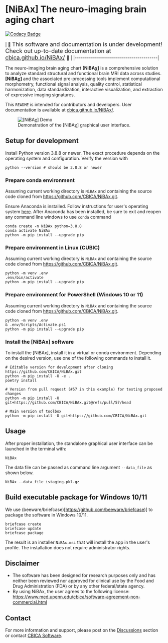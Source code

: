 # [NiBAx] The neuro-imaging brain aging chart

[![Codacy Badge](https://app.codacy.com/project/badge/Grade/7aadb18130574bd5b85b978cd709fe2c)](https://www.codacy.com/gh/CBICA/NiBAx/dashboard?utm_source=github.com&amp;utm_medium=referral&amp;utm_content=CBICA/NiBAx&amp;utm_campaign=Badge_Grade)

| :construction:
  <font size="+1">This software and documentation is under development!
                  Check out up-to-date documentation at
                  [cbica.github.io/NiBAx/](https://cbica.github.io/NiBAx/) </font> :construction: |
|-----------------------------------------|

The neuro-imaging brain aging chart **[NiBAχ]** is a comprehensive solution to
analyze standard structural and functional brain MRI data across studies.
**[NiBAχ]** and the associated pre-processing tools implement computational
morphometry, functional signal analysis, quality control, statistical
harmonization, data standardization, interactive visualization, and extraction
of expressive imaging signatures.

This `README` is intended for contributors and developers.
User documentation is available at
[cbica.github.io/NiBAx/](https://cbica.github.io/NiBAx/).


<figure>
  <img src="NiBAx/resources/workflow.gif" alt="[NiBAχ] Demo"/>
  <figcaption>Demonstration of the [NiBAχ] graphical user interface.</figcaption>
</figure>


## Setup for development
Install Python version 3.8.8 or newer.
The exact procedure depends on the operating system and configuration.
Verify the version with

```shell
python --version # should be 3.8.8 or newer
```


### Prepare conda environment
Assuming current working directory is `NiBAx` and containing the source code
cloned from https://github.com/CBICA/NiBAx.git.

Ensure Anaconda is installed. Follow instructions for user's operating system [here](https://docs.anaconda.com/anaconda/install/index.html). After Anaconda has been installed, be sure to exit and reopen any 
command line windows to use `conda` command


```shell
conda create -n NiBAx python=3.8.8  
conda activate NiBAx
python -m pip install --upgrade pip
```


### Prepare environment in Linux (CUBIC)
Assuming current working directory is `NiBAx` and containing the source code
cloned from https://github.com/CBICA/NiBAx.git.

```shell
python -m venv .env
.env/bin/activate
python -m pip install --upgrade pip
```

### Prepare environment for PowerShell (Windows 10 or 11)
Assuming current working directory is `NiBAx` and containing the source code
cloned from https://github.com/CBICA/NiBAx.git.

```shell
python -m venv .env
& .env/Scripts/Activate.ps1
python -m pip install --upgrade pip
```


### Install the [NiBAx] software
To install the [NiBAx], install it in a virtual or conda environment.
Depending on the desired version, use one of the following
commands to install it.

```shell
# Editable version for development after cloning https://github.com/CBICA/NiBAx.git 
python -m pip install -U -e .
poetry install

# Version from pull request (#57 in this example) for testing proposed changes
python -m pip install -U git+https://github.com/CBICA/NiBAx.git@refs/pull/57/head

# Main version of toolbox
python -m pip install -U git+https://github.com/CBICA/NiBAx.git
```


## Usage
After proper installation, the standalone graphical user interface can be launched
in the terminal with:

```shell
NiBAx
```

The data file can be passed as command line argument `--data_file` as shown below.

```shell
NiBAx --data_file istaging.pkl.gz
```

## Build executable package for Windows 10/11
We use (beeware/briefcase)[https://github.com/beeware/briefcase)] to package
the software in Windows 10/11.

```shell
briefcase create 
briefcase update
briefcase package
```

The result is an installer `NiBAx.msi` that will install the app in the
user's profile. The installation does not require administrator rights.

## Disclaimer
- The software has been designed for research purposes only and has neither been reviewed nor approved for clinical use by the Food and Drug Administration (FDA) or by any other federal/state agency.
- By using NiBAx, the user agrees to the following license: https://www.med.upenn.edu/cbica/software-agreement-non-commercial.html

## Contact
For more information and support, please post on the [Discussions](https://github.com/CBICA/NiBAx/discussions) section or contact <a href="mailto:software@cbica.upenn.edu">CBICA Software</a>.
